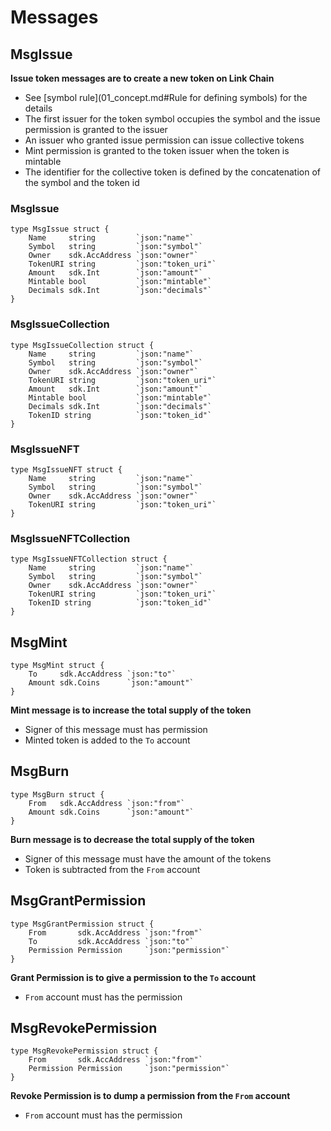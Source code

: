 # Messages
## MsgIssue

**Issue token messages are to create a new token on Link Chain**
- See [symbol rule](01_concept.md#Rule for defining symbols) for the details
- The first issuer for the token symbol occupies the symbol and the issue permission is granted to the issuer
- An issuer who granted issue permission can issue collective tokens
- Mint permission is granted to the token issuer when the token is mintable
- The identifier for the collective token is defined by the concatenation of the symbol and the token id

### MsgIssue
```golang
type MsgIssue struct {
	Name     string         `json:"name"`
	Symbol   string         `json:"symbol"`
	Owner    sdk.AccAddress `json:"owner"`
	TokenURI string         `json:"token_uri"`
	Amount   sdk.Int        `json:"amount"`
	Mintable bool           `json:"mintable"`
	Decimals sdk.Int        `json:"decimals"`
}
```

### MsgIssueCollection
```golang
type MsgIssueCollection struct {
	Name     string         `json:"name"`
	Symbol   string         `json:"symbol"`
	Owner    sdk.AccAddress `json:"owner"`
	TokenURI string         `json:"token_uri"`
	Amount   sdk.Int        `json:"amount"`
	Mintable bool           `json:"mintable"`
	Decimals sdk.Int        `json:"decimals"`
	TokenID string          `json:"token_id"`
}
```


### MsgIssueNFT
```golang
type MsgIssueNFT struct {
	Name     string         `json:"name"`
	Symbol   string         `json:"symbol"`
	Owner    sdk.AccAddress `json:"owner"`
	TokenURI string         `json:"token_uri"`
}
```
### MsgIssueNFTCollection
```golang
type MsgIssueNFTCollection struct {
	Name     string         `json:"name"`
	Symbol   string         `json:"symbol"`
	Owner    sdk.AccAddress `json:"owner"`
	TokenURI string         `json:"token_uri"`
	TokenID string          `json:"token_id"`
}
```


## MsgMint

```golang
type MsgMint struct {
	To     sdk.AccAddress `json:"to"`
	Amount sdk.Coins      `json:"amount"`
}
```

**Mint message is to increase the total supply of the token**
- Signer of this message must has permission 
- Minted token is added to the `To` account

## MsgBurn

```golang
type MsgBurn struct {
	From   sdk.AccAddress `json:"from"`
	Amount sdk.Coins      `json:"amount"`
}
```
**Burn message is to decrease the total supply of the token**
- Signer of this message must have the amount of the tokens
- Token is subtracted from the `From` account 

## MsgGrantPermission

```golang
type MsgGrantPermission struct {
	From       sdk.AccAddress `json:"from"`
	To         sdk.AccAddress `json:"to"`
	Permission Permission     `json:"permission"`
}
```

**Grant Permission is to give a permission to the `To` account**
- `From` account must has the permission

## MsgRevokePermission

```golang
type MsgRevokePermission struct {
	From       sdk.AccAddress `json:"from"`
	Permission Permission     `json:"permission"`
}
```

**Revoke Permission is to dump a permission from the `From` account**
- `From` account must has the permission
